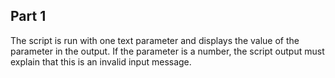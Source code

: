 ## Part 1

The script is run with one text parameter and displays the value of the parameter in the output.
If the parameter is a number, the script output must explain that this is an invalid input message.